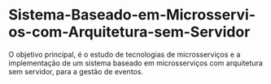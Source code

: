 # Sistema-Baseado-em-Microsservi-os-com-Arquitetura-sem-Servidor
O objetivo principal, é o estudo de tecnologias de microsserviços e a implementação de um sistema baseado em microsserviços com arquitetura sem servidor, para a gestão de eventos.
